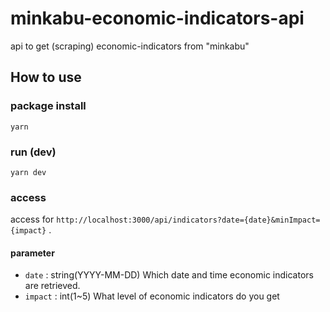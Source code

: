 # minkabu-economic-indicators-api
api to get (scraping) economic-indicators from "minkabu"

## How to use

### package install
```
yarn
```

### run (dev)
```
yarn dev
```

### access
access for `http://localhost:3000/api/indicators?date={date}&minImpact={impact}` .

#### parameter

- `date` : string(YYYY-MM-DD)
  Which date and time economic indicators are retrieved.
- `impact` : int(1~5)
  What level of economic indicators do you get
  
